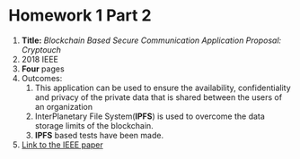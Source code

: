 # Homework 1 Part 2

1. **Title:** *Blockchain Based Secure Communication Application Proposal: Cryptouch*
1. 2018 IEEE
1. **Four** pages
1. Outcomes: 
    1. This application can be used to ensure the availability, confidentiality and privacy of the private data that is shared between the users of an organization
    1. InterPlanetary File System(**IPFS**) is used to overcome the data storage limits of the blockchain. 
    1. **IPFS** based tests have been made.
5. [Link to the IEEE paper](https://ieeexplore.ieee.org/stamp/stamp.jsp?arnumber=8355380)
